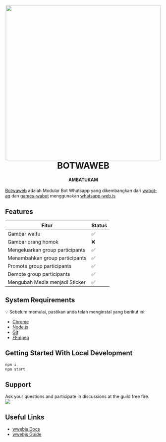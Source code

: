 <h1 align="center">
<img width="500" src="https://telegra.ph/file/7c2fb22490f06b0304bf4.jpg">
<br>
BOTWAWEB
</h1>
<h4 align="center">AMBATUKAM</h4>

[Botwaweb](https://github.com/Ftwrr/botwaweb) adalah Modular Bot Whatsapp yang dikembangkan dari [wabot-aq](https://github.com/Nurutomo/wabot-aq) dan [games-wabot](https://github.com/BochilGaming/games-wabot) menggunakan [whatsapp-web.js](https://github.com/pedroslopez/whatsapp-web.js)


## Features
| Fitur  | Status |
| ------------- | ------------- |
| Gambar waifu  | ✅  |
| Gambar orang homok  | ❌  |
| Mengeluarkan group participants  | ✅  |
| Menambahkan group participants  | ✅  |
| Promote group participants  | ✅  |
| Demote group participants  | ✅  |
| Mengubah Media menjadi Sticker | ✅  |

<!-- <div align="center">
<img height="500" align="center" src="https://telegra.ph/file/a811a23f5bf2f9cbc56d2.jpg">
</div>  -->

## System Requirements
:bulb: Sebelum memulai, pastikan anda telah menginstal yang berikut ini:

- [Chrome](https://support.google.com/chrome/answer/95346)
- [Node.js](https://nodejs.org/en/download/)
- [Git](https://git-scm.com/book/en/v2/Getting-Started-Installing-Git)
- [FFmpeg](https://ffmpeg.org/download.html)

## Getting Started With Local Development

```bash
npm i
npm start
```

## Support
Ask your questions and participate in discussions at the guild free fire.<br>
<a href="https://chat.whatsapp.com/E3XI3lj9wiDKWtqdikend7"><img src="https://img.shields.io/badge/WhatsApp%20Group-25D366?style=for-the-badge&logo=whatsapp&logoColor=white" /></a>

##  Useful Links
- [wwebjs Docs](https://docs.wwebjs.dev/)
- [wwebjs Guide](https://wwebjs.dev/guide/)
